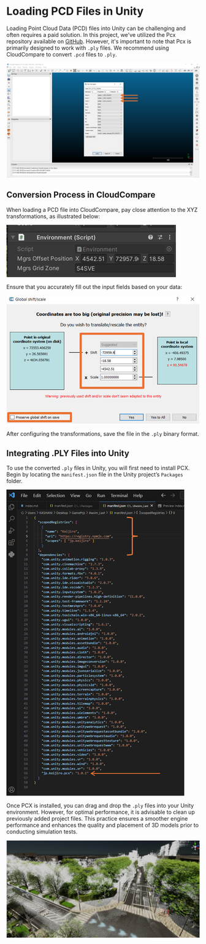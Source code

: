 # Loading PCD Files in Unity

Loading Point Cloud Data (PCD) files into Unity can be challenging and often requires a paid solution. In this project, we've utilized the Pcx repository available on [GitHub](https://tlab-wide.github.io/V2X_E2E_Simulator/Simple-AV/SystemSetup/). However, it's important to note that Pcx is primarily designed to work with `.ply` files. We recommend using CloudCompare to convert `.pcd` files to `.ply`.

![Example of PCD file in CloudCompare](image.png)

## Conversion Process in CloudCompare

When loading a PCD file into CloudCompare, pay close attention to the XYZ transformations, as illustrated below:

![XYZ Transformation settings](image-1.png)

Ensure that you accurately fill out the input fields based on your data:

![Input fields for transformation settings](image-2.png)

After configuring the transformations, save the file in the `.ply` binary format.

## Integrating .PLY Files into Unity

To use the converted `.ply` files in Unity, you will first need to install PCX. Begin by locating the `manifest.json` file in the Unity project’s `Packages` folder.

![Location of manifest.json](image-3.png)

Once PCX is installed, you can drag and drop the `.ply` files into your Unity environment. However, for optimal performance, it is advisable to clean up previously added project files. This practice ensures a smoother engine performance and enhances the quality and placement of 3D models prior to conducting simulation tests.



![Unity with PCD](image-4.png)


